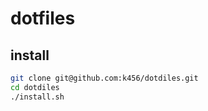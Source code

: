 # dotfiles

## install

```sh
git clone git@github.com:k456/dotdiles.git
cd dotdiles
./install.sh
```
